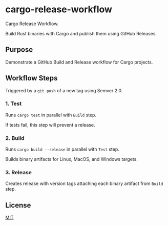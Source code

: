 # cargo-release-workflow

Cargo Release Workflow.

Build Rust binaries with Cargo and publish them using GitHub Releases.

## Purpose

Demonstrate a GitHub Build and Release workflow for Cargo projects.

## Workflow Steps

Triggered by a `git push` of a new tag using Semver 2.0.

### 1. Test

Runs `cargo test` in parallel with `Build` step.

If tests fail, this step will prevent a release.

### 2. Build

Runs `cargo build --release` in parallel with `Test` step.

Builds binary artifacts for Linux, MacOS, and Windows targets.

### 3. Release

Creates release with version tags attaching each binary artifact from `Build` step.

## License

[MIT](LICENSE)
